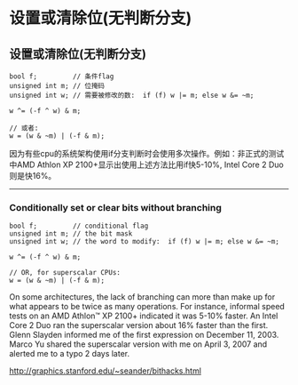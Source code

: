 # 设置或清除位(无判断分支) 

## 设置或清除位(无判断分支)
```
bool f;         // 条件flag
unsigned int m; // 位掩码
unsigned int w; // 需要被修改的数:  if (f) w |= m; else w &= ~m; 
 
w ^= (-f ^ w) & m;
 
// 或者:
w = (w & ~m) | (-f & m);
```
因为有些cpu的系统架构使用if分支判断时会使用多次操作。例如：非正式的测试中AMD Athlon XP 2100+显示出使用上述方法比用if快5-10%, Intel Core 2 Duo 则是快16%。
***

### Conditionally set or clear bits without branching

```
bool f;         // conditional flag
unsigned int m; // the bit mask
unsigned int w; // the word to modify:  if (f) w |= m; else w &= ~m; 

w ^= (-f ^ w) & m;

// OR, for superscalar CPUs:
w = (w & ~m) | (-f & m);
```

On some architectures, the lack of branching can more than make up for what appears to be twice as many operations.  For instance, informal  speed tests on an AMD Athlon™ XP 2100+ indicated it was 5-10%  faster.  An Intel Core 2 Duo ran the superscalar version about 16%  faster than the first. Glenn Slayden informed me of the first expression on  December 11, 2003.  Marco Yu shared the superscalar version with me on  April 3, 2007 and alerted me to a typo 2 days later.

http://graphics.stanford.edu/~seander/bithacks.html